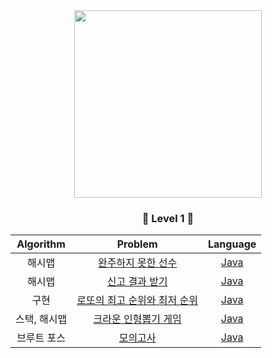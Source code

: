 <div align="center">
<img src="https://programmers.co.kr/assets/img-meta-programmers-e00862a7c9acd8ef5164f8c85b3ab0127d083ab59b3a98d7219690bd3570bf35.png" height="300">


### <center>🥉 Level 1 🥉</center>

| Algorithm |  Problem  |  Language  |
|:---------:|:---------:|:----------:|
| 해시맵 | [완주하지 못한 선수](https://programmers.co.kr/learn/courses/30/lessons/42576) | [Java](./src/[PRGMS]42576_완주하지못한선수.java) |
| 해시맵 | [신고 결과 받기](https://programmers.co.kr/learn/courses/30/lessons/92334) | [Java](./src/신고_결과_받기.md) |
| 구현 | [로또의 최고 순위와 최저 순위](https://programmers.co.kr/learn/courses/30/lessons/77484) | [Java](./src/로또의_최고_순위와_최저_순위.md) |
| 스택, 해시맵 | [크라운 인형뽑기 게임](https://programmers.co.kr/learn/courses/30/lessons/64061) | [Java](./src/크라운_인형뽑기_게임.md) |
| 브루트 포스 | [모의고사](https://programmers.co.kr/learn/courses/30/lessons/42840) | [Java](./src/모의고사.md) |

</div>